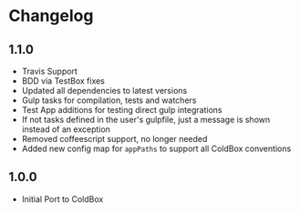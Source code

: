 # Changelog

## 1.1.0 
- Travis Support
- BDD via TestBox fixes
- Updated all dependencies to latest versions
- Gulp tasks for compilation, tests and watchers
- Test App additions for testing direct gulp integrations
- If not tasks defined in the user's gulpfile, just a message is shown instead of an exception
- Removed coffeescript support, no longer needed
- Added new config map for `appPaths` to support all ColdBox conventions

## 1.0.0 
- Initial Port to ColdBox